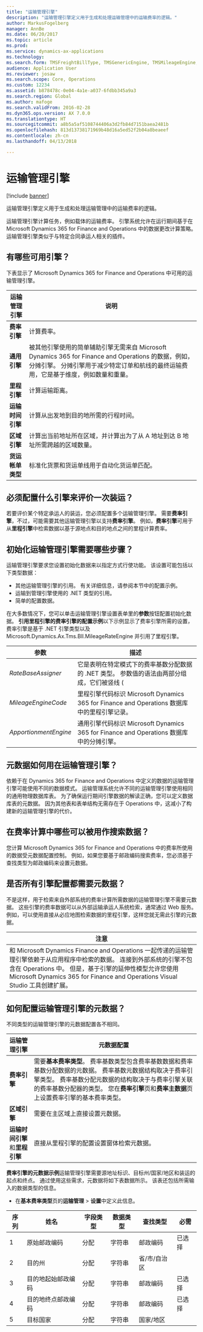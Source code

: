 ```yaml
---
title: "运输管理引擎"
description: "运输管理引擎定义用于生成和处理运输管理中的运输费率的逻辑。"
author: MarkusFogelberg
manager: AnnBe
ms.date: 06/20/2017
ms.topic: article
ms.prod: 
ms.service: dynamics-ax-applications
ms.technology: 
ms.search.form: TMSFreightBillType, TMSGenericEngine, TMSMileageEngine, TMSRateEngine, TMSTransitTimeEngine, TMSZoneEngine
audience: Application User
ms.reviewer: josaw
ms.search.scope: Core, Operations
ms.custom: 12234
ms.assetid: b878478c-0e04-4a1e-a037-6fdbb345a9a3
ms.search.region: Global
ms.author: mafoge
ms.search.validFrom: 2016-02-28
ms.dyn365.ops.version: AX 7.0.0
ms.translationtype: HT
ms.sourcegitcommit: a8b5a5af5108744406a3d2fb84d7151baea2481b
ms.openlocfilehash: 813d13738171969b48d16a5ed52f2b04a8beaeef
ms.contentlocale: zh-cn
ms.lasthandoff: 04/13/2018

---
```


# <a name="transportation-management-engines"></a>运输管理引擎

[!include [banner](../includes/banner.md)]

运输管理引擎定义用于生成和处理运输管理中的运输费率的逻辑。 

运输管理引擎计算任务，例如载体的运输费率。 引擎系统允许在运行期间基于在 Microsoft Dynamics 365 for Finance and Operations 中的数据更改计算策略。 运输管理引擎类似于与特定合同承运人相关的插件。

## <a name="what-engines-are-available"></a>有哪些可用引擎？
下表显示了 Microsoft Dynamics 365 for Finance and Operations 中可用的运输管理引擎。

| 运输管理引擎 | 说明                                                                                                                                                                                                                                                                                                                 |
|----------------------------------|-----------------------------------------------------------------------------------------------------------------------------------------------------------------------------------------------------------------------------------------------------------------------------------------------------------------------------|
| **费率引擎**                  | 计算费率。                                                                                                                                                                                                                                                                                                           |
| **通用引擎**               | 被其他引擎使用的简单辅助引擎无需来自 Microsoft Dynamics 365 for Finance and Operations 的数据，例如，分摊引擎。 分摊引擎用于减少特定订单和航线的最终运输费用，它是基于维度，例如数量和重量。 |
| **里程引擎**               | 计算运输距离。	                                                                                                                                                                                                                                                                                     |
| **运输时间引擎**          | 计算从出发地到目的地所需的行程时间。                                                                                                                                                                                                                                       |
| **区域引擎**                  | 计算出当前地址所在区域，并计算出为了从 A 地址到达 B 地址所需跨越的区域数量。                                                                                                                                                                    |
| **货运帐单类型**            | 标准化货票和货运单线用于自动化货运单匹配。                                                                                                                                                                                                                |


<a name="what-engines-must-be-configured-to-rate-a-shipment"></a>必须配置什么引擎来评价一次装运？
---------------------------------------------------

若要评价某个特定承运人的装运，您必须配置多个运输管理引擎。 需要**费率引擎**，不过，可能需要其他运输管理引擎以支持**费率引擎**。 例如，**费率引擎**可用于从**里程引擎**中检索数据以基于源地点和目的地点之间的里程计算费率。

## <a name="whats-required-to-initialize-a-transportation-management-engine"></a>初始化运输管理引擎需要哪些步骤？
运输管理引擎要求您设置初始化数据来以指定方式行使功能。 该设置可能包括以下类型数据：
-   其他运输管理引擎的引用。 有关详细信息，请参阅本节中的配置示例。
-   运输到管理引擎使用的 .NET 类型的引用。
-   简单的配置数据。

在大多数情况下，您可以单击运输管理引擎设置表单里的**参数**按钮配置初始化数据。 **引用里程引擎的费率引擎的配置示例**以下示例显示了费率引擎所需的设置，费率引擎是基于 .NET 引擎类型以及 Microsoft.Dynamics.Ax.Tms.Bll.MileageRateEngine 并引用了里程引擎。

|          参数           |                                                                                  描述                                                                                  |
|------------------------------|-------------------------------------------------------------------------------------------------------------------------------------------------------------------------------|
|  <em>RateBaseAssigner</em>   | 它是表明在特定模式下的费率基数分配数据的 .NET 类型。 参数值的语法由两部分组成，它们被竖线 (|) 分割 |
|  <em>MileageEngineCode</em>  |                       里程引擎代码标识 Microsoft Dynamics 365 for Finance and Operations 数据库中的里程引擎记录。                        |
| <em>ApportionmentEngine</em> |                        通用引擎代码标识 Microsoft Dynamics 365 for Finance and Operations 数据库中的分摊引擎。                        |

<a name="how-is-metadata-used-in-transportation-management-engines"></a>元数据如何用在运输管理引擎？
----------------------------------------------------------

依赖于在 Dynamics 365 for Finance and Operations 中定义的数据的运输管理引擎可能使用不同的数据模式。 运输管理系统允许不同的运输管理引擎使用相同的通用物理数据库表。 为了确保运行期间引擎数据的解读正确，您可以定义数据库表的元数据。 因为其他表和表单结构无需存在于 Operations 中，这减小了构建新的运输管理引擎的代价。

## <a name="what-can-be-used-as-search-data-in-rate-calculations"></a>在费率计算中哪些可以被用作搜索数据？
您计算 Microsoft Dynamics 365 for Finance and Operations 中的费率所使用的数据受元数据配置控制。 例如，如果您要基于邮政编码搜索费率，您必须基于查找类型为邮政编码来设置元数据。

## <a name="do-all-engine-configurations-require-metadata"></a>是否所有引擎配置都需要元数据？
不是这样，用于检索来自外部系统的费率计算所需数据的运输管理引擎不需要元数据。 这些引擎的费率数据可以从外部运输承运人系统检索，通常通过 Web 服务。 例如，可以使用直接从必应地图检索数据的里程引擎，这样您就无需此引擎的元数据。

| **注意**                                                                                                                                                                                                                                                                                                                                                                     |
|------------------------------------------------------------------------------------------------------------------------------------------------------------------------------------------------------------------------------------------------------------------------------------------------------------------------------------------------------------------------------|
| 和 Microsoft Dynamics Finance and Operations 一起传递的运输管理引擎依赖于从应用程序中检索的数据。 连接到外部系统的引擎不包含在 Operations 中。 但是，基于引擎的延伸性模型允许您使用 Microsoft Dynamics 365 for Finance and Operations Visual Studio 工具创建扩展。 |

## <a name="how-do-i-configure-metadata-for-a-transportation-management-engine"></a>如何配置运输管理引擎的元数据？
不同类型的运输管理引擎的元数据配置各不相同。

| 运输管理引擎               | 元数据配置                                                                                                                                                                                                                                                                                                                                                                                                                                               |
|------------------------------------------------|----------------------------------------------------------------------------------------------------------------------------------------------------------------------------------------------------------------------------------------------------------------------------------------------------------------------------------------------------------------------------------------------------------------------------------------------------------------------|
| **费率引擎**                                | 需要**基本费率类型**。 费率基数类型包含费率基数数据和费率基数分配数据的元数据。 费率基数元数据结构取决于费率引擎类型。 费率基数分配元数据的结构取决于与费率引擎关联的费率基数分配器的类型。 您在**费率引擎**页和**费率主数据**页上设置费率引擎的基本费率类型。 |
| **区域引擎**                                | 需要在主区域上直接设置元数据。                                                                                                                                                                                                                                                                                                                                                                                                          |
| **运输时间引擎**和**里程引擎** | 直接从里程引擎的配置设置窗体检索元数据。                                                                                                                                                                                                                                                                                                                                                                                  |

  **费率引擎的元数据示例**运输管理引擎需要源地址标识、目标州/国家/地区和装运的起点和终点。 通过使用这些需求，元数据将如下表数据所示。 该表还包括所需输入的数据类型的信息。
-   在**基本费率类型**页的**运输管理** &gt; **设置**中定义此信息。

| 序列 | 姓名                          | 字段类型 | 数据类型 | 查找类型    | 必需 |
|----------|-------------------------------|------------|-----------|----------------|-----------|
| 1        | 原始邮政编码            | 分配 | 字符串    | 邮政编码    | 已选择  |
| 2        | 目的州             | 分配 | 字符串    | 省/市/自治区          |           |
| 3        | 目的地起始邮政编码 | 分配 | 字符串    | 邮政编码    | 已选择  |
| 4        | 目的地终点邮政编码   | 分配 | 字符串    | 邮政编码    | 已选择  |
| 5        | 目标国家           | 分配 | 字符串    | 国家/地区 |           |






